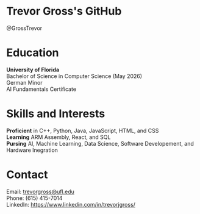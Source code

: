 # Trevor Gross's GitHub
@GrossTrevor  

# Education
<b>University of Florida</b>  
Bachelor of Science in Computer Science (May 2026)  
German Minor  
AI Fundamentals Certificate  

# Skills and Interests
<b>Proficient</b> in C++, Python, Java, JavaScript, HTML, and CSS  
<b>Learning</b> ARM Assembly, React, and SQL  
<b>Pursing</b> AI, Machine Learning, Data Science, Software Developement, and Hardware Inegration  

# Contact
Email: trevorgross@ufl.edu  
Phone: (615) 415-7014  
LinkedIn: https://www.linkedin.com/in/trevorjgross/  
